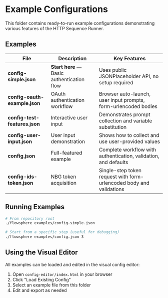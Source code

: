 # Example Configurations

This folder contains ready-to-run example configurations demonstrating various features of the HTTP Sequence Runner.

## Examples

| File | Description | Key Features |
|------|-------------|--------------|
| **config-simple.json** | **Start here** — Basic authentication flow | Uses public JSONPlaceholder API, no setup required |
| **config-oauth-example.json** | OAuth authentication workflow | Browser auto-launch, user input prompts, form-urlencoded bodies |
| **config-test-features.json** | Interactive user input | Demonstrates prompt collection and variable substitution |
| **config-user-input.json** | User input demonstration | Shows how to collect and use user-provided values |
| **config.json** | Full-featured example | Complete workflow with authentication, validation, and defaults |
| **config-ids-token.json** | NBG token acquisition | Single-step token request with form-urlencoded body and validations |

## Running Examples

```bash
# From repository root
./flowsphere examples/config-simple.json

# Start from a specific step (useful for debugging)
./flowsphere examples/config.json 3
```

## Using the Visual Editor

All examples can be loaded and edited in the visual config editor:

1. Open `config-editor/index.html` in your browser
2. Click "Load Existing Config"
3. Select an example file from this folder
4. Edit and export as needed
